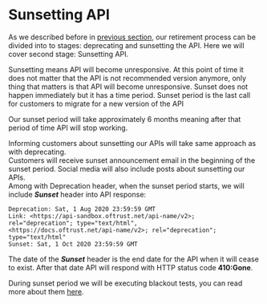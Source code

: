 # Sunsetting API

As we described before in [previous section](deprecating-api.md), our retirement process can be divided into to stages: deprecating and sunsetting the API. Here we will cover second stage: Sunsetting API.

Sunsetting means API will become unresponsive. At this point of time it does not matter that the API is not recommended version anymore, only thing that matters is that API will become unresponsive. Sunset does not happen immediately but it has a time period. Sunset period is the last call for customers to migrate for a new version of the API

Our sunset period will take approximately 6 months meaning after that period of time API will stop working.

Informing customers about sunsetting our APIs will take same approach as with deprecating.  
Customers will receive sunset announcement email in the beginning of the sunset period. Social media will also include posts about sunsetting our APIs.  
Among with Deprecation header, when the sunset period starts, we will include _**Sunset**_ header into API response:

```text
Deprecation: Sat, 1 Aug 2020 23:59:59 GMT 
Link: <https://api-sandbox.oftrust.net/api-name/v2>; rel="deprecation"; type="text/html", 
<https://docs.oftrust.net/api-name/v2>; rel="deprecation"; type="text/html"
Sunset: Sat, 1 Oct 2020 23:59:59 GMT
```

The date of the _**Sunset**_ header is the end date for the API when it will cease to exist. After that date API will respond with HTTP status code **410:Gone**.

During sunset period we will be executing blackout tests, you can read more about them [here](blackout-testing.md).


